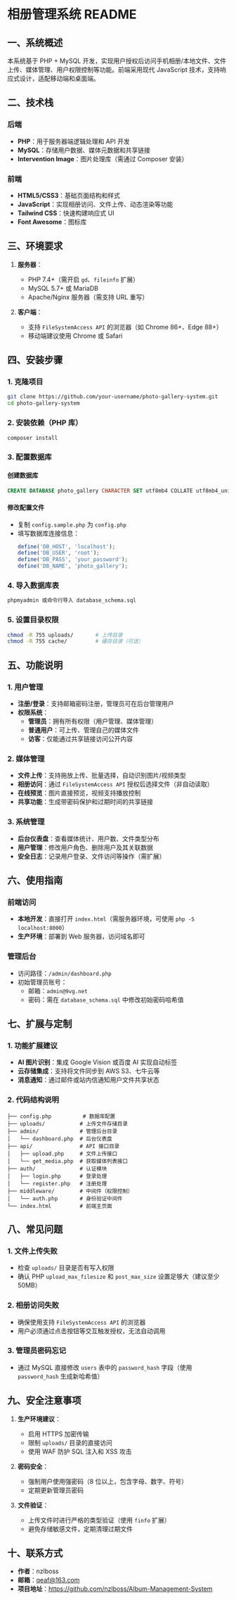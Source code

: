 # 相册管理系统 README


## 一、系统概述
本系统基于 PHP + MySQL 开发，实现用户授权后访问手机相册/本地文件、文件上传、媒体管理、用户权限控制等功能。前端采用现代 JavaScript 技术，支持响应式设计，适配移动端和桌面端。


## 二、技术栈
### 后端
- **PHP**：用于服务器端逻辑处理和 API 开发
- **MySQL**：存储用户数据、媒体元数据和共享链接
- **Intervention Image**：图片处理库（需通过 Composer 安装）

### 前端
- **HTML5/CSS3**：基础页面结构和样式
- **JavaScript**：实现相册访问、文件上传、动态渲染等功能
- **Tailwind CSS**：快速构建响应式 UI
- **Font Awesome**：图标库


## 三、环境要求
1. **服务器**：
   - PHP 7.4+（需开启 `gd`、`fileinfo` 扩展）
   - MySQL 5.7+ 或 MariaDB
   - Apache/Nginx 服务器（需支持 URL 重写）

2. **客户端**：
   - 支持 `FileSystemAccess API` 的浏览器（如 Chrome 86+、Edge 88+）
   - 移动端建议使用 Chrome 或 Safari


## 四、安装步骤

### 1. 克隆项目
```bash
git clone https://github.com/your-username/photo-gallery-system.git
cd photo-gallery-system
```

### 2. 安装依赖（PHP 库）
```bash
composer install
```

### 3. 配置数据库
#### 创建数据库
```sql
CREATE DATABASE photo_gallery CHARACTER SET utf8mb4 COLLATE utf8mb4_unicode_ci;
```

#### 修改配置文件
- 复制 `config.sample.php` 为 `config.php`
- 填写数据库连接信息：
  ```php
  define('DB_HOST', 'localhost');
  define('DB_USER', 'root');
  define('DB_PASS', 'your_password');
  define('DB_NAME', 'photo_gallery');
  ```

### 4. 导入数据库表
```sql
phpmyadmin 或命令行导入 database_schema.sql
```

### 5. 设置目录权限
```bash
chmod -R 755 uploads/       # 上传目录
chmod -R 755 cache/         # 缓存目录（可选）
```


## 五、功能说明

### 1. 用户管理
- **注册/登录**：支持邮箱密码注册，管理员可在后台管理用户
- **权限系统**：
  - **管理员**：拥有所有权限（用户管理、媒体管理）
  - **普通用户**：可上传、管理自己的媒体文件
  - **访客**：仅能通过共享链接访问公开内容

### 2. 媒体管理
- **文件上传**：支持拖放上传、批量选择，自动识别图片/视频类型
- **相册访问**：通过 `FileSystemAccess API` 授权后选择文件（非自动读取）
- **在线预览**：图片直接预览，视频支持播放控制
- **共享功能**：生成带密码保护和过期时间的共享链接

### 3. 系统管理
- **后台仪表盘**：查看媒体统计、用户数、文件类型分布
- **用户管理**：修改用户角色、删除用户及其关联数据
- **安全日志**：记录用户登录、文件访问等操作（需扩展）


## 六、使用指南

### 前端访问
- **本地开发**：直接打开 `index.html`（需服务器环境，可使用 `php -S localhost:8000`）
- **生产环境**：部署到 Web 服务器，访问域名即可

### 管理后台
- 访问路径：`/admin/dashboard.php`
- 初始管理员账号：
  - 邮箱：`admin@9vg.net`
  - 密码：需在 `database_schema.sql` 中修改初始密码哈希值


## 七、扩展与定制

### 1. 功能扩展建议
- **AI 图片识别**：集成 Google Vision 或百度 AI 实现自动标签
- **云存储集成**：支持将文件同步到 AWS S3、七牛云等
- **消息通知**：通过邮件或站内信通知用户文件共享状态

### 2. 代码结构说明
```
├── config.php          # 数据库配置
├── uploads/           # 上传文件存储目录
├── admin/             # 管理后台目录
│   └── dashboard.php  # 后台仪表盘
├── api/               # API 接口目录
│   ├── upload.php     # 文件上传接口
│   └── get_media.php  # 获取媒体列表接口
├── auth/              # 认证模块
│   ├── login.php      # 登录处理
│   └── register.php   # 注册处理
├── middleware/        # 中间件（权限控制）
│   └── auth.php       # 身份验证中间件
└── index.html         # 前端主页面
```


## 八、常见问题

### 1. 文件上传失败
- 检查 `uploads/` 目录是否有写入权限
- 确认 PHP `upload_max_filesize` 和 `post_max_size` 设置足够大（建议至少 50MB）

### 2. 相册访问失败
- 确保使用支持 `FileSystemAccess API` 的浏览器
- 用户必须通过点击按钮等交互触发授权，无法自动调用

### 3. 管理员密码忘记
- 通过 MySQL 直接修改 `users` 表中的 `password_hash` 字段（使用 `password_hash` 生成新哈希值）


## 九、安全注意事项
1. **生产环境建议**：
   - 启用 HTTPS 加密传输
   - 限制 `uploads/` 目录的直接访问
   - 使用 WAF 防护 SQL 注入和 XSS 攻击

2. **密码安全**：
   - 强制用户使用强密码（8 位以上，包含字母、数字、符号）
   - 定期更新管理员密码

3. **文件验证**：
   - 上传文件时进行严格的类型验证（使用 `finfo` 扩展）
   - 避免存储敏感文件，定期清理过期文件


## 十、联系方式
- **作者**：nzlboss
- **邮箱**：qeaf@163.com
- **项目地址**：https://github.com/nzlboss/Album-Management-System
